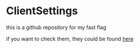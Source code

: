 # ClientSettings 
this is a github repository for my fast flag 

if you want to check them, they could be found [here](https://github.com/validchoice/ClientSettings/)
